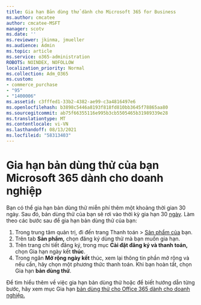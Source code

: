 ```yaml
---
title: Gia hạn Bản dùng thử dành cho Microsoft 365 for Business
ms.author: cmcatee
author: cmcatee-MSFT
manager: scotv
ms.date: ''
ms.reviewer: jkinma, jmueller
ms.audience: Admin
ms.topic: article
ms.service: o365-administration
ROBOTS: NOINDEX, NOFOLLOW
localization_priority: Normal
ms.collection: Adm_O365
ms.custom:
- commerce_purchase
- "95"
- "1400006"
ms.assetid: c3fffed1-33b2-4382-ae99-c3a4816497e6
ms.openlocfilehash: b3898c5446a8193f818fd810bb3645f78865aa80
ms.sourcegitcommit: ab75f66355116e995b3cb5505465b31989339e28
ms.translationtype: MT
ms.contentlocale: vi-VN
ms.lasthandoff: 08/13/2021
ms.locfileid: "58313403"
---
```

# <a name="extend-your-trial-for-microsoft-365-for-business"></a>Gia hạn bản dùng thử của bạn Microsoft 365 dành cho doanh nghiệp

Bạn có thể gia hạn bản dùng thử miễn phí thêm một khoảng thời gian 30 ngày. Sau đó, bản dùng thử của bạn sẽ rơi vào thời kỳ gia hạn 30 [ngày](https://docs.microsoft.com/alchemyinsights/grace-period-for-microsoft-365-free-trial). Làm theo các bước sau để gia hạn bản dùng thử của bạn:
  
1. Trong trung tâm quản  trị, đi đến trang Thanh toán \> [Sản phẩm của](https://go.microsoft.com/fwlink/p/?linkid=842054) bạn.
2. Trên tab **Sản phẩm,** chọn đăng ký dùng thử mà bạn muốn gia hạn.
3. Trên trang chi tiết đăng ký, trong mục **Cài đặt đăng ký và thanh toán,** chọn Gia hạn ngày kết **thúc**.
4. Trong ngăn **Mở rộng ngày kết** thúc, xem lại thông tin phần mở rộng và nếu cần, hãy chọn một phương thức thanh toán. Khi bạn hoàn tất, chọn Gia hạn **bản dùng thử**.

Để tìm hiểu thêm về việc gia hạn bản dùng thử hoặc để biết hướng dẫn từng bước, hãy xem mục Gia hạn [bản dùng thử cho Office 365 dành cho doanh nghiệp.](https://docs.microsoft.com/microsoft-365/commerce/extend-your-trial)
